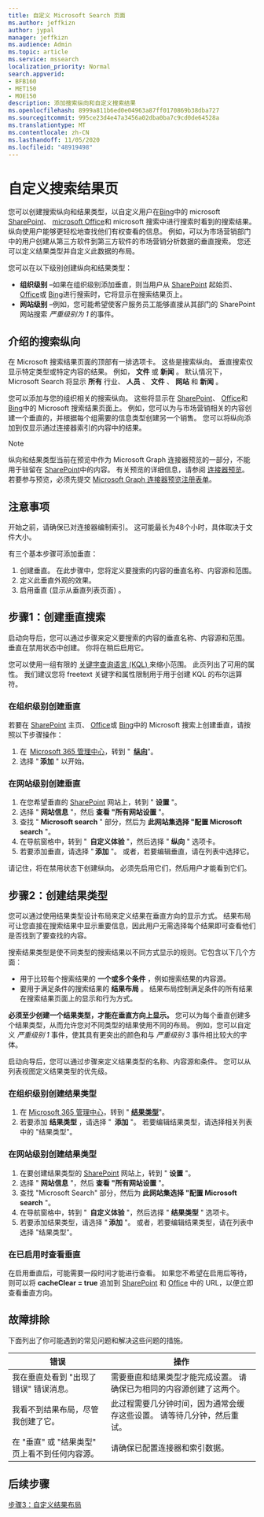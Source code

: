 ```yaml
---
title: 自定义 Microsoft Search 页面
ms.author: jeffkizn
author: jypal
manager: jeffkizn
ms.audience: Admin
ms.topic: article
ms.service: mssearch
localization_priority: Normal
search.appverid:
- BFB160
- MET150
- MOE150
description: 添加搜索纵向和自定义搜索结果
ms.openlocfilehash: 8999a811b6ed0e04963a87ff0170869b38dba727
ms.sourcegitcommit: 995ce23d4e47a3456a02dba0ba7c9cd0de64528a
ms.translationtype: MT
ms.contentlocale: zh-CN
ms.lasthandoff: 11/05/2020
ms.locfileid: "48919498"
---
```

# <a name="customize-the-search-results-page"></a>自定义搜索结果页

您可以创建搜索纵向和结果类型，以自定义用户在[Bing](https://bing.com)中的 microsoft [SharePoint](https://sharepoint.com/)、 [microsoft Office](https://office.com)和 microsoft 搜索中进行搜索时看到的搜索结果。 纵向使用户能够更轻松地查找他们有权查看的信息。 例如，可以为市场营销部门中的用户创建从第三方软件到第三方软件的市场营销分析数据的垂直搜索。 您还可以定义结果类型并自定义此数据的布局。  

您可以在以下级别创建纵向和结果类型：

- **组织级别** –如果在组织级别添加垂直，则当用户从 [SharePoint](https://sharepoint.com/) 起始页、 [Office](https://office.com)或 [Bing](https://bing.com)进行搜索时，它将显示在搜索结果页上。
- **网站级别** –例如，您可能希望使客户服务员工能够直接从其部门的 SharePoint 网站搜索 *严重级别为 1* 的事件。

## <a name="search-verticals-explained"></a>介绍的搜索纵向

在 Microsoft 搜索结果页面的顶部有一排选项卡。 这些是搜索纵向。 垂直搜索仅显示特定类型或特定内容的结果。 例如， **文件** 或 **新闻** 。 默认情况下，Microsoft Search 将显示 **所有** 行业、 **人员** 、 **文件** 、 **网站** 和 **新闻** 。  

您可以添加与您的组织相关的搜索纵向。 这些将显示在 [SharePoint](https://sharepoint.com/)、 [Office](https://Office.com)和 [Bing](https://bing.com)中的 Microsoft 搜索结果页面上。 例如，您可以为与市场营销相关的内容创建一个垂直的，并根据每个组需要的信息类型创建另一个销售。 您可以将纵向添加到仅显示通过连接器索引的内容中的结果。  

>[!NOTE]
> 纵向和结果类型当前在预览中作为 Microsoft Graph 连接器预览的一部分，不能用于驻留在 [SharePoint](https://sharepoint.com/)中的内容。 有关预览的详细信息，请参阅 [连接器预览](connectors-preview.md)。 若要参与预览，必须先提交 [Microsoft Graph 连接器预览注册表单](https://forms.office.com/Pages/ResponsePage.aspx?id=v4j5cvGGr0GRqy180BHbRxWYgu82J_RFnMMATAS6_chUNVYwNU1CMDNZUDBSSDZKWVo2RDJDRjRLQi4u)。

## <a name="things-to-consider"></a>注意事项

开始之前，请确保已对连接器编制索引。 这可能最长为48个小时，具体取决于文件大小。

有三个基本步骤可添加垂直：

1. 创建垂直。 在此步骤中，您将定义要搜索的内容的垂直名称、内容源和范围。
2. 定义此垂直外观的效果。  
3. 启用垂直 (显示从垂直列表页面) 。

## <a name="step-1-create-the-search-vertical"></a>步骤1：创建垂直搜索

启动向导后，您可以通过步骤来定义要搜索的内容的垂直名称、内容源和范围。 垂直在禁用状态中创建。 你将在稍后启用它。

您可以使用一组有限的 [关键字查询语言 (KQL) ](https://docs.microsoft.com/sharepoint/dev/general-development/keyword-query-language-kql-syntax-reference) 来缩小范围。 此页列出了可用的属性。 我们建议您将 freetext 关键字和属性限制用于用于创建 KQL 的布尔运算符。

### <a name="create-a-vertical-at-the-organization-level"></a>在组织级别创建垂直

若要在 [SharePoint](https://sharepoint.com/) 主页、 [Office](https://office.com)或 [Bing](https://bing.com)中的 Microsoft 搜索上创建垂直，请按照以下步骤操作：

1. 在  [Microsoft 365 管理中心](https://admin.microsoft.com)，转到 "  [**纵向**](https://admin.microsoft.com/Adminportal/Home#/MicrosoftSearch/verticals)"。
1. 选择 " **添加** " 以开始。  

### <a name="create-a-vertical-at-the-site-level"></a>在网站级别创建垂直

1. 在您希望垂直的 [SharePoint](https://sharepoint.com/) 网站上，转到 " **设置** "。
1. 选择 " **网站信息** "，然后 **查看 "所有网站设置** "。
1. 查找 " **Microsoft search** " 部分，然后为 **此网站集选择 "配置 Microsoft search** "。
1. 在导航窗格中，转到 "  **自定义体验** "，然后选择 " **纵向** " 选项卡。
1. 若要添加垂直，请选择 " **添加** "。
  或者，若要编辑垂直，请在列表中选择它。

请记住，将在禁用状态下创建纵向。 必须先启用它们，然后用户才能看到它们。

## <a name="step-2-create-the-result-types"></a>步骤2：创建结果类型

您可以通过使用结果类型设计布局来定义结果在垂直方向的显示方式。 结果布局可让您直接在搜索结果中显示重要信息，因此用户无需选择每个结果即可查看他们是否找到了要查找的内容。

搜索结果类型是使不同类型的搜索结果以不同方式显示的规则。它包含以下几个方面：

- 用于比较每个搜索结果的 **一个或多个条件** ，例如搜索结果的内容源。  
- 要用于满足条件的搜索结果的 **结果布局** 。 结果布局控制满足条件的所有结果在搜索结果页面上的显示和行为方式。

**必须至少创建一个结果类型，才能在垂直方向上显示。** 您可以为每个垂直创建多个结果类型，从而允许您对不同类型的结果使用不同的布局。 例如，您可以自定义 *严重级别 1* 事件，使其具有更突出的颜色和与 *严重级别 3* 事件相比较大的字体。

启动向导后，您可以通过步骤来定义结果类型的名称、内容源和条件。 您可以从列表视图定义结果类型的优先级。
  
### <a name="create-a-result-type-at-the-organization-level"></a>在组织级别创建结果类型

1. 在 [Microsoft 365 管理中心](https://admin.microsoft.com)，转到 " [**结果类型**](https://admin.microsoft.com/Adminportal/Home#/MicrosoftSearch/resulttypes)"。
1. 若要添加 **结果类型** ，请选择 "  **添加** "。 若要编辑结果类型，请选择相关列表中的 "结果类型"。

### <a name="create-a-results-type-at-the-site-level"></a>在网站级别创建结果类型

1. 在要创建结果类型的 [SharePoint](https://sharepoint.com/) 网站上，转到 " **设置** "。
1. 选择 " **网站信息** "，然后 **查看 "所有网站设置** "。
1. 查找 "Microsoft Search" 部分，然后为 **此网站集选择 "配置 Microsoft search** "。
1. 在导航窗格中，转到 "  **自定义体验** "，然后选择 " **结果类型** " 选项卡。
1. 若要添加结果类型，请选择 " **添加** "。  或者，若要编辑结果类型，请在列表中选择 "结果类型"。

### <a name="view-the-vertical-after-its-enabled"></a>在已启用时查看垂直

在启用垂直后，可能需要一段时间才能进行查看。 如果您不希望在启用后等待，则可以将 **cacheClear = true** 追加到 [SharePoint](https://sharepoint.com/) 和 [Office](https://office.com) 中的 URL，以便立即查看垂直方向。

## <a name="troubleshooting"></a>故障排除

下面列出了你可能遇到的常见问题和解决这些问题的措施。

|错误  |操作  |
|---------|---------|
| 我在垂直处看到 "出现了错误" 错误消息。 | 需要垂直和结果类型才能完成设置。 请确保已为相同的内容源创建了这两个。 |
| 我看不到结果布局，尽管我创建了它。 | 此过程需要几分钟时间，因为通常会缓存这些设置。 请等待几分钟，然后重试。        |
| 在 "垂直" 或 "结果类型" 页上看不到任何内容源。 | 请确保已配置连接器和索引数据。   |

## <a name="next-steps"></a>后续步骤

[步骤3：自定义结果布局](customize-results-layout.md)

